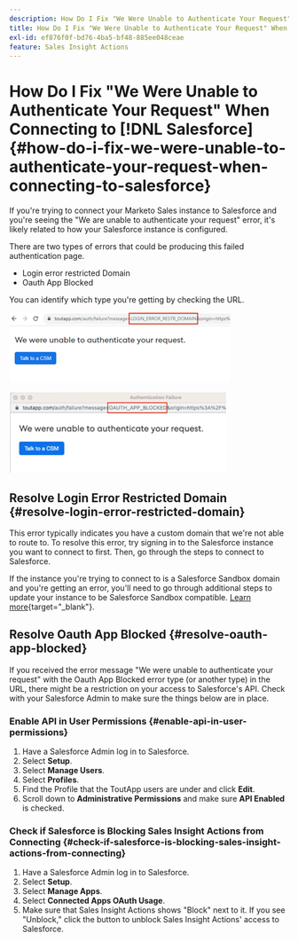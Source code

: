 ```yaml
---
description: How Do I Fix "We Were Unable to Authenticate Your Request" When Connecting to Salesforce - Marketo Docs - Product Documentation
title: How Do I Fix "We Were Unable to Authenticate Your Request" When Connecting to Salesforce
exl-id: ef876f0f-bd76-4ba5-bf48-885ee048ceae
feature: Sales Insight Actions
---
```

# How Do I Fix "We Were Unable to Authenticate Your Request" When Connecting to [!DNL Salesforce] {#how-do-i-fix-we-were-unable-to-authenticate-your-request-when-connecting-to-salesforce}

If you're trying to connect your Marketo Sales instance to Salesforce and you're seeing the "We are unable to authenticate your request" error, it's likely related to how your Salesforce instance is configured.

There are two types of errors that could be producing this failed authentication page.

* Login error restricted Domain
* Oauth App Blocked

You can identify which type you're getting by checking the URL.

![](assets/how-do-i-fix-we-were-unable-to-authenticate-1.png)

![](assets/how-do-i-fix-we-were-unable-to-authenticate-2.png)

## Resolve Login Error Restricted Domain {#resolve-login-error-restricted-domain}

This error typically indicates you have a custom domain that we're not able to route to. To resolve this error, try signing in to the Salesforce instance you want to connect to first. Then, go through the steps to connect to Salesforce.

If the instance you're trying to connect to is a Salesforce Sandbox domain and you're getting an error, you'll need to go through additional steps to update your instance to be Salesforce Sandbox compatible. [Learn more](/help/marketo/product-docs/marketo-sales-insight/actions/crm/salesforce-integration/set-up-a-sales-insight-actions-sandbox.md){target="_blank"}.

## Resolve Oauth App Blocked {#resolve-oauth-app-blocked}

If you received the error message "We were unable to authenticate your request" with the Oauth App Blocked error type (or another type) in the URL, there might be a restriction on your access to Salesforce's API. Check with your Salesforce Admin to make sure the things below are in place.

### Enable API in User Permissions {#enable-api-in-user-permissions}

1. Have a Salesforce Admin log in to Salesforce.
1. Select **Setup**.
1. Select **Manage Users**.
1. Select **Profiles**.
1. Find the Profile that the ToutApp users are under and click **Edit**.
1. Scroll down to **Administrative Permissions** and make sure **API Enabled** is checked.

### Check if Salesforce is Blocking Sales Insight Actions from Connecting {#check-if-salesforce-is-blocking-sales-insight-actions-from-connecting}

1. Have a Salesforce Admin log in to Salesforce.
1. Select **Setup**.
1. Select **Manage Apps**.
1. Select **Connected Apps OAuth Usage**.
1. Make sure that Sales Insight Actions shows "Block" next to it. If you see "Unblock," click the button to unblock Sales Insight Actions' access to Salesforce.
